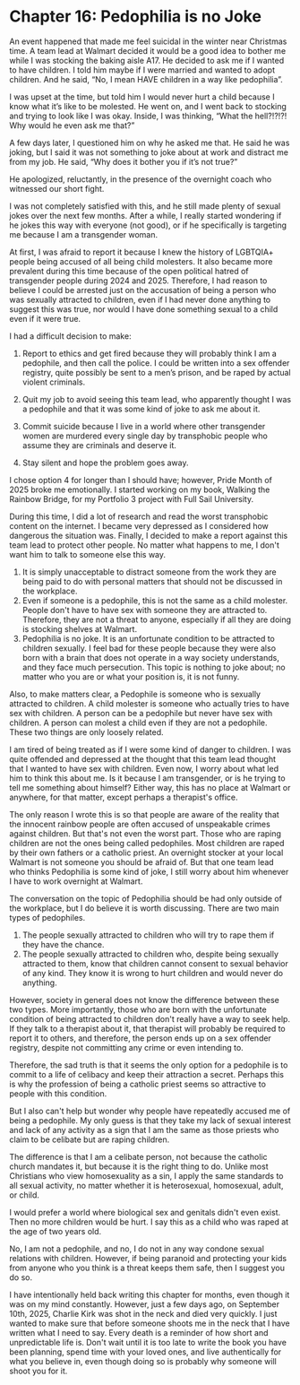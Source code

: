 # Chapter 16: Pedophilia is no Joke

An event happened that made me feel suicidal in the winter near Christmas time. A team lead at Walmart decided it would be a good idea to bother me while I was stocking the baking aisle A17. He decided to ask me if I wanted to have children. I told him maybe if I were married and wanted to adopt children. And he said, “No, I mean HAVE children in a way like pedophilia”.

I was upset at the time, but told him I would never hurt a child because I know what it’s like to be molested. He went on, and I went back to stocking and trying to look like I was okay. Inside, I was thinking, “What the hell?!?!?! Why would he even ask me that?”

A few days later, I questioned him on why he asked me that. He said he was joking, but I said it was not something to joke about at work and distract me from my job. He said, “Why does it bother you if it’s not true?”

He apologized, reluctantly, in the presence of the overnight coach who witnessed our short fight.

I was not completely satisfied with this, and he still made plenty of sexual jokes over the next few months. After a while, I really started wondering if he jokes this way with everyone (not good), or if he specifically is targeting me because I am a transgender woman.

At first, I was afraid to report it because I knew the history of LGBTQIA+ people being accused of all being child molesters. It also became more prevalent during this time because of the open political hatred of transgender people during 2024 and 2025. Therefore, I had reason to believe I could be arrested just on the accusation of being a person who was sexually attracted to children, even if I had never done anything to suggest this was true, nor would I have done something sexual to a child even if it were true.

I had a difficult decision to make:

1. Report to ethics and get fired because they will probably think I am a pedophile, and then call the police. I could be written into a sex offender registry, quite possibly be sent to a men’s prison, and be raped by actual violent criminals.

2. Quit my job to avoid seeing this team lead, who apparently thought I was a pedophile and that it was some kind of joke to ask me about it.

3. Commit suicide because I live in a world where other transgender women are murdered every single day by transphobic people who assume they are criminals and deserve it.

4. Stay silent and hope the problem goes away.

I chose option 4 for longer than I should have; however, Pride Month of 2025 broke me emotionally. I started working on my book, Walking the Rainbow Bridge, for my Portfolio 3 project with Full Sail University.

During this time, I did a lot of research and read the worst transphobic content on the internet. I became very depressed as I considered how dangerous the situation was. Finally, I decided to make a report against this team lead to protect other people. No matter what happens to me, I don't want him to talk to someone else this way.

1. It is simply unacceptable to distract someone from the work they are being paid to do with personal matters that should not be discussed in the workplace.
2. Even if someone is a pedophile, this is not the same as a child molester. People don't have to have sex with someone they are attracted to. Therefore, they are not a threat to anyone, especially if all they are doing is stocking shelves at Walmart.
3. Pedophilia is no joke. It is an unfortunate condition to be attracted to children sexually. I feel bad for these people because they were also born with a brain that does not operate in a way society understands, and they face much persecution. This topic is nothing to joke about; no matter who you are or what your position is, it is not funny.

Also, to make matters clear, a Pedophile is someone who is sexually attracted to children. A child molester is someone who actually tries to have sex with children. A person can be a pedophile but never have sex with children. A person can molest a child even if they are not a pedophile. These two things are only loosely related.

I am tired of being treated as if I were some kind of danger to children. I was quite offended and depressed at the thought that this team lead thought that I wanted to have sex with children. Even now, I worry about what led him to think this about me. Is it because I am transgender, or is he trying to tell me something about himself? Either way, this has no place at Walmart or anywhere, for that matter, except perhaps a therapist's office.

The only reason I wrote this is so that people are aware of the reality that the innocent rainbow people are often accused of unspeakable crimes against children. But that's not even the worst part. Those who are raping children are not the ones being called pedophiles. Most children are raped by their own fathers or a catholic priest. An overnight stocker at your local Walmart is not someone you should be afraid of. But that one team lead who thinks Pedophilia is some kind of joke, I still worry about him whenever I have to work overnight at Walmart.

The conversation on the topic of Pedophilia should be had only outside of the workplace, but I do believe it is worth discussing. There are two main types of pedophiles.

1. The people sexually attracted to children who will try to rape them if they have the chance.
2. The people sexually attracted to children who, despite being sexually attracted to them, know that children cannot consent to sexual behavior of any kind. They know it is wrong to hurt children and would never do anything.

However, society in general does not know the difference between these two types. More importantly, those who are born with the unfortunate condition of being attracted to children don't really have a way to seek help. If they talk to a therapist about it, that therapist will probably be required to report it to others, and therefore, the person ends up on a sex offender registry, despite not committing any crime or even intending to.

Therefore, the sad truth is that it seems the only option for a pedophile is to commit to a life of celibacy and keep their attraction a secret. Perhaps this is why the profession of being a catholic priest seems so attractive to people with this condition.

But I also can't help but wonder why people have repeatedly accused me of being a pedophile. My only guess is that they take my lack of sexual interest and lack of any activity as a sign that I am the same as those priests who claim to be celibate but are raping children.

The difference is that I am a celibate person, not because the catholic church mandates it, but because it is the right thing to do. Unlike most Christians who view homosexuality as a sin, I apply the same standards to all sexual activity, no matter whether it is heterosexual, homosexual, adult, or child.

I would prefer a world where biological sex and genitals didn't even exist. Then no more children would be hurt. I say this as a child who was raped at the age of two years old.

No, I am not a pedophile, and no, I do not in any way condone sexual relations with children. However, if being paranoid and protecting your kids from anyone who you think is a threat keeps them safe, then I suggest you do so.

I have intentionally held back writing this chapter for months, even though it was on my mind constantly. However, just a few days ago, on September 10th, 2025, Charlie Kirk was shot in the neck and died very quickly. I just wanted to make sure that before someone shoots me in the neck that I have written what I need to say. Every death is a reminder of how short and unpredictable life is. Don't wait until it is too late to write the book you have been planning, spend time with your loved ones, and live authentically for what you believe in, even though doing so is probably why someone will shoot you for it.
